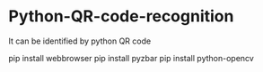 # Python-QR-code-recognition
It can be identified by python QR code

pip install webbrowser
pip install pyzbar
pip install python-opencv
